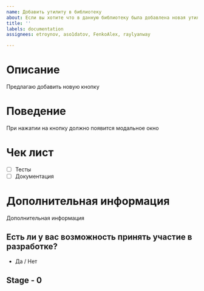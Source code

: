 ```yaml
---
name: Добавить утилиту в библиотеку
about: Если вы хотите что в данную библиотеку была добавлена новая утилита или хук
title: ''
labels: documentation
assignees: etroynov, aso1datov, FenkoAlex, raylyanway

---
```


# Описание
Предлагаю добавить новую кнопку

# Поведение
При нажатии на кнопку должно появится модальное окно

# Чек лист
- [ ] Тесты
- [ ] Документация

# Дополнительная информация
Дополнительная информация

## Есть ли у вас возможность принять участие в разработке?
- Да / Нет

## Stage - 0
